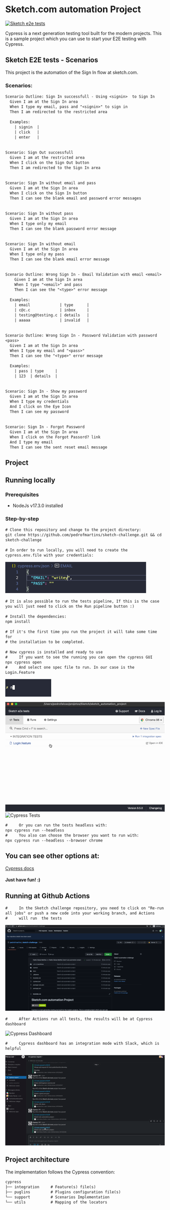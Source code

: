 # Sketch.com automation Project
[![Sketch e2e tests](https://img.shields.io/endpoint?url=https://dashboard.cypress.io/badge/simple/oy76s1&style=for-the-badge&logo=cypress)](https://dashboard.cypress.io/projects/oy76s1/runs)

Cypress is a next generation testing tool built for the modern projects. This is a sample project which you can use to start your E2E testing with Cypress.

## Sketch E2E tests - Scenarios

This project is the automation of the Sign In flow at sketch.com.

### Scenarios:

```
Scenario Outline: Sign In successfull - Using <signin>  to Sign In
  Given I am at the Sign In area
  When I type my email, pass and "<signin>" to sign in
  Then I am redirected to the restricted area

  Examples: 
    | signin  |
    | click   |
    | enter   |


Scenario: Sign Out successfull
  Given I am at the restricted area
  When I click on the Sign Out button
  Then I am redirected to the Sign In area


Scenario: Sign In without email and pass
  Given I am at the Sign In area
  When I click on the Sign In button
  Then I can see the blank email and password error messages


Scenario: Sign In without pass
  Given I am at the Sign In area
  When I type only my email
  Then I can see the blank password error message


Scenario: Sign In without email
  Given I am at the Sign In area
  When I type only my pass
  Then I can see the blank email error message


Scenario Outline: Wrong Sign In - Email Validation with email <email>
    Given I am at the Sign In area
    When I type "<email>" and pass
    Then I can see the "<type>" error message

  Examples: 
    | email             | type      |
    | c@c.c             | inbox     |
    | testing@testing.c | details   |
    | aaaaa             | invalid   |


Scenario Outline: Wrong Sign In - Password Validation with password <pass>
  Given I am at the Sign In area
  When I type my email and "<pass>"
  Then I can see the "<type>" error message

  Examples: 
    | pass | type     |
    | 123  | details  |


Scenario: Sign In - Show my password
  Given I am at the Sign In area
  When I type my credentials
  And I click on the Eye Icon
  Then I can see my password


Scenario: Sign In - Forgot Password
  Given I am at the Sign In area
  When I click on the Forgot Passord? link
  And I type my email
  Then I can see the sent reset email message

```

## Project

## Running locally

### Prerequisites

* NodeJs v17.3.0 installed

### Step-by-step
```
# Clone this repository and change to the project directory:
git clone https://github.com/pedrofmartins/sketch-challenge.git && cd sketch-challenge

# In order to run locally, you will need to create the cypress.env.file with your credentials:
```
![Cypress.env.json](./docs/cypressEnv.gif)
```
# It is also possible to run the tests pipeline, If this is the case you will just need to click on the Run pipeline button :)

# Install the dependencies:
npm install

# If it's the first time you run the project it will take some time for
# the installation to be completed.

# Now cypress is installed and ready to use
#     If you want to see the running you can open the cypress GUI
npx cypress open
#     And select one spec file to run. In our case is the Login.Feature
```
![Open Cypress](./docs/cypressOpen.gif)

![Cypress GUI](./docs/cypressGUI.gif)
![Cypress Tests](./docs/cypressTests.gif)
```
#     Or you can run the tests headless with:
npx cypress run --headless
#     You also can choose the browser you want to run with:
npx cypress run --headless --browser chrome
```

## You can see other options at:

[Cypress docs](https://docs.cypress.io/)

#### Just have fun! :)

## Running at Github Actions

```
#     In the Sketch challenge repository, you need to click on "Re-run all jobs" or push a new code into your working branch, and Actions
#     will run  the tests
```

![Github Actions](./docs/githubActions.gif)

```
#     After Actions run all tests, the results will be at Cypress dashboard
```

![Cypress Dashboard](./docs/cypressDash.gif)

```
#     Cypress dashboard has an integration mode with Slack, which is helpful
```

![Slack Integration](./docs/slackIntegration.gif)

## Project architecture

The implementation follows the Cypress convention:
```
cypress
├── integration     # Feature(s) file(s)
├── puglins         # Plugins configuration file(s)
└── support         # Scenarios Implementation
└── utils           # Mapping of the locators
```
